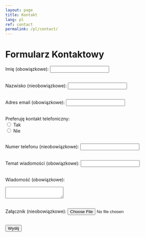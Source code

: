 ```yaml
---
layout: page
title: Kontakt
lang: pl
ref: contact
permalink: /pl/contact/
---
```


# Formularz Kontaktowy

<form action="/submit-form" method="post" enctype="multipart/form-data">
  <label for="imie">Imię (obowiązkowe):</label>
  <input type="text" id="imie" name="imie" required><br><br>

  <label for="nazwisko">Nazwisko (nieobowiązkowe):</label>
  <input type="text" id="nazwisko" name="nazwisko"><br><br>

  <label for="email">Adres email (obowiązkowe):</label>
  <input type="email" id="email" name="email" required><br><br>

  <label>Preferuję kontakt telefoniczny:</label><br>
  <input type="radio" id="kontakt-tak" name="kontakt" value="tak">
  <label for="kontakt-tak">Tak</label><br>
  <input type="radio" id="kontakt-nie" name="kontakt" value="nie">
  <label for="kontakt-nie">Nie</label><br><br>

  <label for="telefon">Numer telefonu (nieobowiązkowe):</label>
  <input type="tel" id="telefon" name="telefon"><br><br>

  <label for="temat">Temat wiadomości (obowiązkowe):</label>
  <input type="text" id="temat" name="temat" required><br><br>

  <label for="wiadomosc">Wiadomość (obowiązkowe):</label>
  <textarea id="wiadomosc" name="wiadomosc" required></textarea><br><br>

  <label for="zalacznik">Załącznik (nieobowiązkowe):</label>
  <input type="file" id="zalacznik" name="zalacznik"><br><br>

  <input type="submit" value="Wyślij" class="button">
</form>